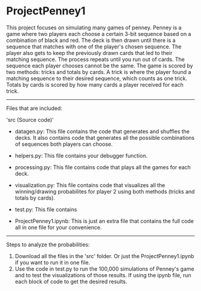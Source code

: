 # ProjectPenney1

This project focuses on simulating many games of penney. Penney is a game where two players each choose a certain 3-bit sequence based on a combination of black and red. The deck is then drawn until there is a sequence that matches with one of the player's chosen sequence. The player also gets to keep the previously drawn cards that led to their matching sequence. The process repeats until you run out of cards. The sequence each player chooses cannot be the same. The game is scored by two methods: tricks and totals by cards. A trick is where the player found a matching sequence to their desired sequence, which counts as one trick. Totals by cards is scored by how many cards a player received for each trick.

---

Files that are included:

'src (Source code)'

- datagen.py: This file contains the code that generates and shuffles the decks. It also contains code that generates all the possible combinations of sequences both players can choose.

- helpers.py: This file contains your debugger function.

- processing.py: This file contains code that plays all the games for each deck.

- visualization.py: This file contains code that visualizes all the winning/drawing probabilites for player 2 using both methods (tricks and totals by cards).
- test.py: This file contains 
- ProjectPenney1.ipynb: This is just an extra file that contains the full code all in one file for your convenience.

---

Steps to analyze the probabilities:

1. Download all the files in the 'src' folder. Or just the ProjectPenney1.ipynb if you want to run it in one file.
2. Use the code in test.py to run the 100,000 simulations of Penney's game and to test the visualizations of those results. If using the ipynb file, run each block of code to get the desired results.
